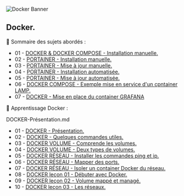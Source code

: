 ![Docker Banner](https://thingsolver.com/wp-content/uploads/docker-cover.png)

## Docker.

👋 Sommaire des sujets abordés :

- 01 - [DOCKER & DOCKER COMPOSE - Installation manuelle.](DOCKER-et-DOCKER-COMPOSE-Installation-manuelle.md)
- 02 - [PORTAINER - Installation manuelle.](PORTAINER-Installation-manuelle.md)
- 03 - [PORTAINER - Mise à jour manuelle.](PORTAINER-Mise-à-jour-manuelle.md)
- 04 - [PORTAINER - Installation automatisée.](PORTAINER-Installation-automatisée.md)
- 05 - [PORTAINER - Mise à jour automatisée.](PORTAINER-Mise-à-jour-automatisée.md)
- 06 - [DOCKER COMPOSE - Exemple mise en service d'un cpntainer LAMP.](DOCKER-COMPOSE-exemple-container-LAMP.md)
- 07 - [DOCKER - Mise en place du container GRAFANA]()

👋 Apprentissage Docker :

DOCKER-Présentation.md
- 01 - [DOCKER - Présentation.](DOCKER-Présentation.md)
- 02 - [DOCKER - Quelques commandes utiles.](DOCKER-Quelques-commandes-utiles.md)
- 03 - [DOCKER VOLUME - Comprende les volumes.](DOCKER-VOLUME-Comprende-les-volumes.md)
- 04 - [DOCKER VOLUME - Deux types de volumes.](DOCKER-VOLUME-Deux-types-de-volumes.md)
- 05 - [DOCKER RÉSEAU - Installer les commandes ping et ip.](DOCKER-RÉSEAU-Installer-les-commandes-ping-et-ip.md)
- 06 - [DOCKER RÉSEAU - Mapper des ports.](DOCKER-RÉSEAU-Mapper-des-ports.md)
- 07 - [DOCKER RÉSEAU - Isoler un container Docker du réseau.](DOCKER-RÉSEAU-Isoler-un-conteneur-Docker-du-réseau.md)
- 08 - [DOCKER leçon 01 - Débuter avec Docker.](DOCKER-leçon-01.md)
- 09 - [DOCKER leçon 02 - Volume mappé et managé.](DOCKER-leçon-02.md)
- 10 - [DOCKER leçon 03 - Les réseaux.](DOCKER-leçon-03.md)
